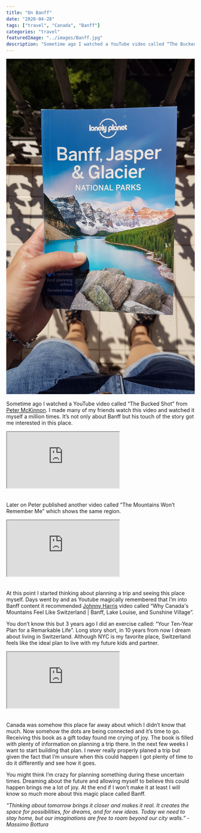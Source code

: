 ```yaml
---
title: "On Banff"
date: "2020-04-28"
tags: ["travel", "Canada", "Banff"]
categories: "travel"
featuredImage: "../images/Banff.jpg"
description: "Sometime ago I watched a YouTube video called “The Bucked Shot” from Peter McKinnon about a region in Canada called Banff. I fell in love with this place."
---
```


![Image with book about Banff](../images/Banff.jpg)

Sometime ago I watched a YouTube video called “The Bucked Shot” from <a href="https://www.youtube.com/channel/UC3DkFux8Iv-aYnTRWzwaiBA" target="_blank" class="articleLink">Peter McKinnon</a>. I made many of my friends watch this video and watched it myself a million times. It’s not only about Banff but his touch of the story got me interested in this place.

<div class="text-center">
<div class="embed-responsive embed-responsive-16by9 ">
  <iframe class="embed-responsive-item" src="https://www.youtube.com/embed/r25IWquxe9s"></iframe>
</div>
</div>
<br>

Later on Peter published another video called “The Mountains Won’t Remember Me” which shows the same region.

<div class="text-center">
<div class="embed-responsive embed-responsive-16by9 ">
  <iframe class="embed-responsive-item" src="https://www.youtube.com/embed/2Z0lv6qlj0Q"></iframe>
</div>
</div>
<br>

At this point I started thinking about planning a trip and seeing this place myself.
Days went by and as Youtube magically remembered that I’m into Banff content it recommended <a href="https://www.youtube.com/c/johnnyharris" target="_blank" class="articleLink">Johnny Harris</a> video called “Why Canada's Mountains Feel Like Switzerland | Banff, Lake Louise, and Sunshine Village”.

You don’t know this but 3 years ago I did an exercise called: “Your Ten-Year Plan for a Remarkable Life”. Long story short, in 10 years from now I dream about living in Switzerland. Although NYC is my favorite place, Switzerland feels like the ideal plan to live with my future kids and partner.
<br>

<div class="text-center">
<div class="embed-responsive embed-responsive-16by9 ">
  <iframe class="embed-responsive-item" src="https://www.youtube.com/embed/eOa1zbBureI"></iframe>
</div>
</div>
<br>

Canada was somehow this place far away about which I didn’t know that much. Now somehow the dots are being connected and it’s time to go.
Receiving this book as a gift today found me crying of joy. The book is filled with plenty of information on planning a trip there. In the next few weeks I want to start building that plan. I never really properly planed a trip but given the fact that I’m unsure when this could happen I got plenty of time to do it differently and see how it goes.

You might think I’m crazy for planning something during these uncertain times. Dreaming about the future and allowing myself to believe this could happen brings me a lot of joy. At the end if I won’t make it at least I will know so much more about this magic place called Banff.

_“Thinking about tomorrow brings it closer and makes it real. It creates the space for possibilities, for dreams, and for new ideas. Today we need to stay home, but our imaginations are free to roam beyond our city walls.” - Massimo Bottura_
